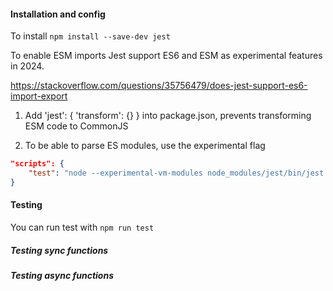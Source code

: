 
#### Installation and config

To install
`npm install --save-dev jest`


To enable ESM imports
Jest support ES6 and ESM as experimental features in 2024.

https://stackoverflow.com/questions/35756479/does-jest-support-es6-import-export
1.  Add 'jest': { 'transform': {} }  into package.json, prevents transforming ESM code to CommonJS

2. To be able to parse ES modules, use the experimental flag
```json
"scripts": {
    "test": "node --experimental-vm-modules node_modules/jest/bin/jest.js"
}
```


#### Testing
You can run test with `npm run test`

##### Testing sync functions


##### Testing async functions
